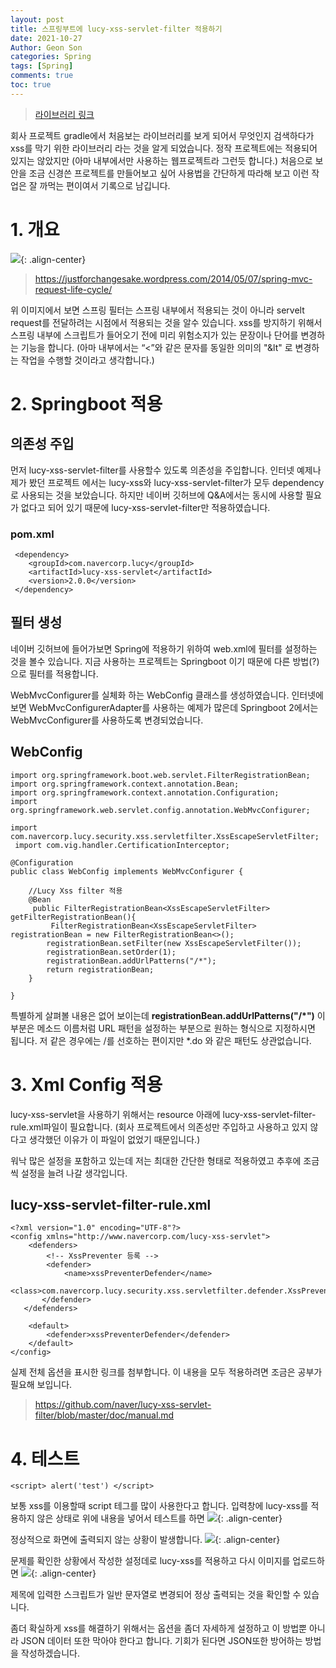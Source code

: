 ```yaml
---
layout: post
title: 스프링부트에 lucy-xss-servlet-filter 적용하기
date: 2021-10-27
Author: Geon Son
categories: Spring
tags: [Spring]
comments: true
toc: true
---
```


> [라이브러리 링크](https://github.com/naver/lucy-xss-servlet-filter)

회사 프로젝트 gradle에서 처음보는 라이브러리를 보게 되어서 무엇인지 검색하다가 xss를 막기 위한 라이브러리 라는 것을 알게 되었습니다. 정작 프로젝트에는 적용되어 있지는 않았지만 (아마 내부에서만 사용하는 웹프로젝트라 그런듯 합니다.)
처음으로 보안을 조금 신경쓴 프로젝트를 만들어보고 싶어 사용법을 간단하게 따라해 보고 이런 작업은 잘 까먹는 편이여서 기록으로 남깁니다.

# 1. 개요

 ![](/images/spring/lifecycle_dfegj4_1.jpg){: .align-center}

> https://justforchangesake.wordpress.com/2014/05/07/spring-mvc-request-life-cycle/

위 이미지에서 보면 스프링 필터는 스프링 내부에서 적용되는 것이 아니라 servelt request를 전달하려는 시점에서 적용되는 것을 알수 있습니다. xss를 방지하기 위해서 스프링 내부에 스크립트가 들어오기 전에 미리 위험소지가 있는 문장이나 단어를 변경하는 기능을 합니다. (아마 내부에서는  “<”와 같은 문자를 동일한 의미의 "&lt" 로 변경하는 작업을 수행할 것이라고 생각합니다.)

# 2. Springboot 적용

## 의존성 주입
먼저 lucy-xss-servlet-filter를 사용할수 있도록 의존성을 주입합니다. 인터넷 예제나 제가 봤던 프로젝트 에서는 lucy-xss와 lucy-xss-servlet-filter가 모두 dependency로 사용되는 것을 보았습니다. 하지만 네이버 깃허브에 Q&A에서는 동시에 사용할 필요가 없다고 되어 있기 때문에 lucy-xss-servlet-filter만 적용하였습니다.

### pom.xml
```
 <dependency>
 	<groupId>com.navercorp.lucy</groupId>
 	<artifactId>lucy-xss-servlet</artifactId>
 	<version>2.0.0</version>
 </dependency>
```

## 필터 생성
네이버 깃허브에 들어가보면 Spring에 적용하기 위하여 web.xml에 필터를 설정하는 것을 볼수 있습니다.
지금 사용하는 프로젝트는 Springboot 이기 때문에 다른 방법(?)으로 필터를 적용합니다.

WebMvcConfigurer를 실체화 하는 WebConfig 클래스를 생성하였습니다. 인터넷에 보면 WebMvcConfigurerAdapter를 사용하는 예제가 많은데 Springboot 2에서는 WebMvcConfigurer를 사용하도록 변경되었습니다.

## WebConfig
```
import org.springframework.boot.web.servlet.FilterRegistrationBean;
import org.springframework.context.annotation.Bean;
import org.springframework.context.annotation.Configuration;
import org.springframework.web.servlet.config.annotation.WebMvcConfigurer;

import com.navercorp.lucy.security.xss.servletfilter.XssEscapeServletFilter;
 import com.vig.handler.CertificationInterceptor;

@Configuration
public class WebConfig implements WebMvcConfigurer {

    //Lucy Xss filter 적용
    @Bean
     public FilterRegistrationBean<XssEscapeServletFilter> getFilterRegistrationBean(){
         FilterRegistrationBean<XssEscapeServletFilter> registrationBean = new FilterRegistrationBean<>();
        registrationBean.setFilter(new XssEscapeServletFilter());
        registrationBean.setOrder(1);
        registrationBean.addUrlPatterns("/*");
        return registrationBean;
    }

}
```

특별하게 살펴볼 내용은 없어 보이는데 **registrationBean.addUrlPatterns("/*")** 이부분은 메소드 이름처럼 URL 패턴을 설정하는 부분으로 원하는 형식으로 지정하시면 됩니다. 저 같은 경우에는 /를 선호하는 편이지만 *.do 와 같은 패턴도 상관없습니다.

# 3. Xml Config 적용
lucy-xss-servlet을 사용하기 위해서는 resource 아래에 lucy-xss-servlet-filter-rule.xml파일이 필요합니다. (회사 프로젝트에서 의존성만 주입하고 사용하고 있지 않다고 생각했던 이유가 이 파일이 없었기 때문입니다.)

워낙 많은 설정을 포함하고 있는데 저는 최대한 간단한 형태로 적용하였고 추후에 조금씩 설정을 늘려 나갈 생각입니다.

## lucy-xss-servlet-filter-rule.xml
```
<?xml version="1.0" encoding="UTF-8"?>
<config xmlns="http://www.navercorp.com/lucy-xss-servlet">
    <defenders>
        <!-- XssPreventer 등록 -->
        <defender>
            <name>xssPreventerDefender</name>
            <class>com.navercorp.lucy.security.xss.servletfilter.defender.XssPreventerDefender</class>
       </defender>
   </defenders>

    <default>
        <defender>xssPreventerDefender</defender>
    </default>
</config>
```

실제 전체 옵션을 표시한 링크를 첨부합니다. 이 내용을 모두 적용하려면 조금은 공부가 필요해 보입니다.
> https://github.com/naver/lucy-xss-servlet-filter/blob/master/doc/manual.md


# 4. 테스트

```
<script> alert('test') </script>
```
보통 xss를 이용할때 script 테그를 많이 사용한다고 합니다. 입력창에 lucy-xss를 적용하지 않은 상태로 위에 내용을 넣어서 테스트를 하면
![](/images/spring/dfegj4_2.jpeg){: .align-center}

정상적으로 화면에 출력되지 않는 상황이 발생합니다.
![](/images/spring/dfegj4_3.jpeg){: .align-center}


문제를 확인한 상황에서 작성한 설정데로 lucy-xss를 적용하고 다시 이미지를 업로드하면
![](/images/spring/dfegj4_4.jpeg){: .align-center}

제목에 입력한 스크립트가 일반 문자열로 변경되어 정상 출력되는 것을 확인할 수 있습니다.

좀더 확실하게 xss를 해결하기 위해서는 옵션을 좀더 자세하게 설정하고 이 방법뿐 아니라 JSON 데이터 또한 막아야 한다고 합니다. 기회가 된다면 JSON또한 방어하는 방법을 작성하겠습니다.
